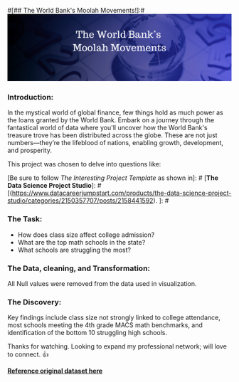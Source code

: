 #[## The World Bank's Moolah Movements!]:#<img src="images/LinkedIn Article (3).png?raw=true"/>

### Introduction:

In the mystical world of global finance, few things hold as much power as the loans granted by the World Bank. Embark on a journey through the fantastical world of data where you'll uncover how the World Bank's treasure trove has been distributed across the globe. These are not just numbers—they’re the lifeblood of nations, enabling growth, development, and prosperity. 

This project was chosen to delve into questions like: 

[Be sure to follow *The Interesting Project Template* as shown in]: # [**The Data Science Project Studio**]: #[(https://www.datacareerjumpstart.com/products/the-data-science-project-studio/categories/2150357707/posts/2158441592). ]: #


### The Task:
- How does class size affect college admission?
- What are the top math schools in the state?
- What schools are struggling the most?

### The Data, cleaning, and Transformation:

All Null values were removed from the data used in visualization.

### The Discovery:

Key findings include class size not strongly linked to college attendance, most schools meeting the 4th grade MACS math benchmarks, and identification of the bottom 10 struggling high schools.

[<img src="images/Av Income and Age.png?raw=true"/>]:#

Thanks for watching.
Looking to expand my professional network; will love to connect. 👍

[**Reference original dataset here**](https://profiles.doe.mass.edu/statereport/)  
